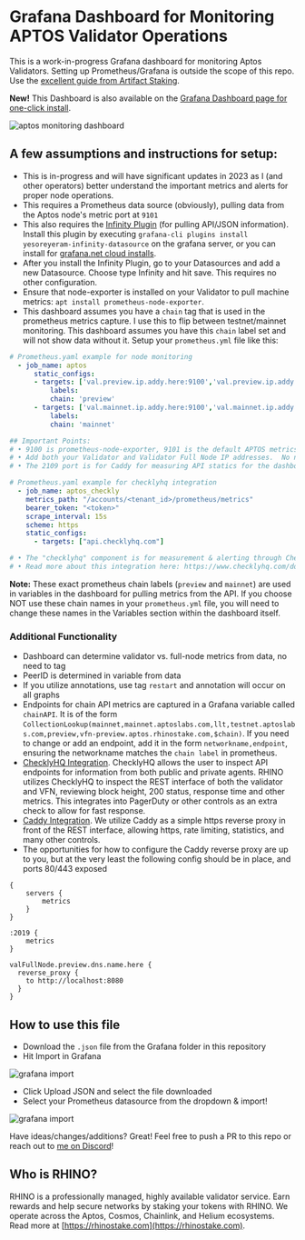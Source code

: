 # Grafana Dashboard for Monitoring APTOS Validator Operations

This is a work-in-progress Grafana dashboard for monitoring Aptos Validators. Setting up Prometheus/Grafana is outside the scope of this repo. Use the [excellent guide from Artifact Staking](https://artifact-staking.medium.com/setting-up-validator-monitoring-for-aptos-testnet-2-85d5c4e94c80).

**New!** This Dashboard is also available on the [Grafana Dashboard page for one-click install](https://grafana.com/grafana/dashboards/16846-aptos-validator-monitoring/).

![aptos monitoring dashboard](https://grabup.teamhim.com/septogerm-oreodontoid-stegocephalia-unpathologically.png?raw=true)

## A few assumptions and instructions for setup:

- This is in-progress and will have significant updates in 2023 as I (and other operators) better understand the important metrics and alerts for proper node operations.
- This requires a Prometheus data source (obviously), pulling data from the Aptos node's metric port at `9101`
- This also requires the [Infinity Plugin](https://grafana.com/grafana/plugins/yesoreyeram-infinity-datasource/) (for pulling API/JSON information). Install this plugin by executing `grafana-cli plugins install yesoreyeram-infinity-datasource` on the grafana server, or you can install for [grafana.net cloud installs](https://grafana.com/grafana/plugins/yesoreyeram-infinity-datasource/?tab=installation).
- After you install the Infinity Plugin, go to your Datasources and add a new Datasource. Choose type Infinity and hit save. This requires no other configuration.
- Ensure that node-exporter is installed on your Validator to pull machine metrics: `apt install prometheus-node-exporter`.
- This dashboard assumes you have a `chain` tag that is used in the prometheus metrics capture. I use this to flip between testnet/mainnet monitoring. This dashboard assumes you have this `chain` label set and will not show data without it. Setup your `prometheus.yml` file like this:

```yaml
# Prometheus.yaml example for node monitoring
  - job_name: aptos
      static_configs:
      - targets: ['val.preview.ip.addy.here:9100','val.preview.ip.addy.here:9101','valFullNode.preview.ip.addy.here:9100','valFullNode.preview.ip.addy.here:9101','valFullNode.preview.ip.addy.here:2019']
          labels:
          chain: 'preview'
      - targets: ['val.mainnet.ip.addy.here:9100','val.mainnet.ip.addy.here:9101','valFullNode.mainnet.ip.addy.here:9100','valFullNode.mainnet.ip.addy.here:9101','valFullNode.mainnet.ip.addy.here:2019']
          labels:
          chain: 'mainnet'

## Important Points:
# • 9100 is prometheus-node-exporter, 9101 is the default APTOS metrics port.  Ensure these are available from the prometheus server.
# • Add both your Validator and Validator Full Node IP addresses.  No need for additional tags.
# • The 2109 port is for Caddy for measuring API statics for the dashboard (see below)

# Prometheus.yaml example for checklyhq integration
  - job_name: aptos_checkly
    metrics_path: "/accounts/<tenant_id>/prometheus/metrics"
    bearer_token: "<token>"
    scrape_interval: 15s
    scheme: https
    static_configs:
      - targets: ["api.checklyhq.com"]

# • The "checklyhq" component is for measurement & alerting through ChecklyHQ (https://www.checklyhq.com/)
# • Read more about this integration here: https://www.checklyhq.com/docs/integrations/prometheus/
```

**Note:** These exact prometheus chain labels (`preview` and `mainnet`) are used in variables in the dashboard for pulling metrics from the API. If you choose NOT use these chain names in your `prometheus.yml` file, you will need to change these names in the Variables section within the dashboard itself.

### Additional Functionality

- Dashboard can determine validator vs. full-node metrics from data, no need to tag
- PeerID is determined in variable from data
- If you utilize annotations, use tag `restart` and annotation will occur on all graphs
- Endpoints for chain API metrics are captured in a Grafana variable called `chainAPI`. It is of the form `CollectionLookup(mainnet,mainnet.aptoslabs.com,llt,testnet.aptoslabs.com,preview,vfn-preview.aptos.rhinostake.com,$chain)`. If you need to change or add an endpoint, add it in the form `networkname,endpoint`, ensuring the networkname matches the `chain label` in prometheus.
- [ChecklyHQ Integration](https://www.checklyhq.com/). ChecklyHQ allows the user to inspect API endpoints for information from both public and private agents. RHINO utilizes ChecklyHQ to inspect the REST interface of both the validator and VFN, reviewing block height, 200 status, response time and other metrics. This integrates into PagerDuty or other controls as an extra check to allow for fast response.
- [Caddy Integration](https://caddyserver.com/). We utilize Caddy as a simple https reverse proxy in front of the REST interface, allowing https, rate limiting, statistics, and many other controls.
- The opportunities for how to configure the Caddy reverse proxy are up to you, but at the very least the following config should be in place, and ports 80/443 exposed

```
{
    servers {
        metrics
    }
}

:2019 {
    metrics
}

valFullNode.preview.dns.name.here {
  reverse_proxy {
    to http://localhost:8080
  }
}
```

## How to use this file

- Download the `.json` file from the Grafana folder in this repository
- Hit Import in Grafana

![grafana import](https://grabup.teamhim.com/unalimentative-winterage-lucently-pharyngotonsillitis.png?raw=true)

- Click Upload JSON and select the file downloaded
- Select your Prometheus datasource from the dropdown & import!

![grafana import](https://grabup.teamhim.com/tabescence-jamshid-tiou-stinkier.png?raw-true)

Have ideas/changes/additions? Great! Feel free to push a PR to this repo or reach out to [me on Discord](https://discord.gg/SGhQzj5tyz)!

## Who is RHINO?

RHINO is a professionally managed, highly available validator service. Earn rewards and help secure networks by staking your tokens with RHINO. We operate across the Aptos, Cosmos, Chainlink, and Helium ecosystems. Read more at [https://rhinostake.com](https://rhinostake.com).
